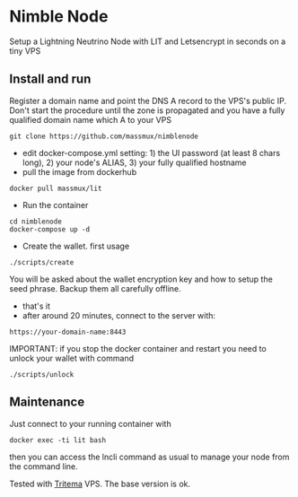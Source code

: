# Nimble Node

Setup a Lightning Neutrino Node with LIT and Letsencrypt in seconds on a tiny VPS

## Install and run

Register a domain name and point the DNS A record to the VPS's public IP. Don't start the procedure until the zone is propagated and you have a fully qualified domain name which A to your VPS

```
git clone https://github.com/massmux/nimblenode
```

- edit docker-compose.yml setting: 1) the UI password (at least 8 chars long), 2) your node's ALIAS, 3) your fully qualified hostname
- pull the image from dockerhub

```
docker pull massmux/lit
```

- Run the container

```
cd nimblenode
docker-compose up -d
```

- Create the wallet. first usage

```
./scripts/create
```

You will be asked about the wallet encryption key and how to setup the seed phrase. Backup them all carefully offline.

- that's it
- after around 20 minutes, connect to the server with:

```
https://your-domain-name:8443
```

IMPORTANT: if you stop the docker container and restart you need to unlock your wallet with command

```
./scripts/unlock
```

## Maintenance

Just connect to your running container with

```
docker exec -ti lit bash
```

then you can access the lncli command as usual to manage your node from the command line.


Tested with [Tritema](https://tritema.ch) VPS. The base version is ok.
